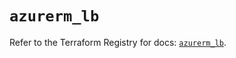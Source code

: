 # `azurerm_lb`

Refer to the Terraform Registry for docs: [`azurerm_lb`](https://registry.terraform.io/providers/hashicorp/azurerm/3.105.0/docs/resources/lb).
